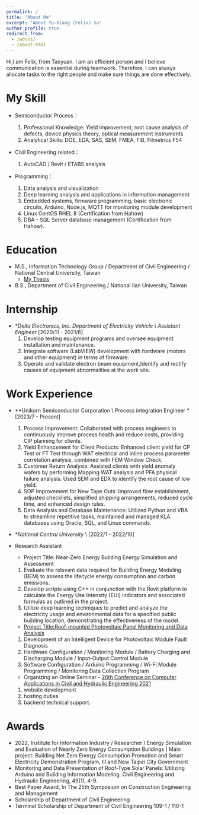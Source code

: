 ```yaml
---
permalink: /
title: "About Me"
excerpt: "About Yu-Xiang (Felix) Su"
author_profile: true
redirect_from: 
  - /about/
  - /about.html
---
```

Hi,I am Felix, from Taoyuan. 
I am an efficient person and I believe communication is essential during teamwork. Therefore, I can always allocate tasks to the right people and make sure things are done effectively.

My Skill
======
* Semiconductor Process：
  1.	Professional Knowledge: Yield improvement, root cause analysis of defects, device physics theory, optical measurement instruments
  2.	Analytical Skills: DOE, EDA, SAS, SEM, FMEA, FIB, Filmetrics F54


* Civil Engineering related：
  1.	AutoCAD / Revit / ETABS analysis
 
* Programming：
  1.	Data analysis and visualization
  2.	Deep learning analysis and applications in information management
  3.	Embedded systems, firmware programming, basic electronic circuits, Arduino, Node.js, MQTT for monitoring module        development
  4.	Linux CentOS RHEL 8 (Certification from Hahow)
  5.	DBA - SQL Server database management (Certification from Hahow).


Education
======
* M.S., Information Technology Group / Department of Civil Engineering / National Central University, Taiwan
  * [My Thesis](https://hdl.handle.net/11296/w42vdm) 
* B.S., Department of Civil Engineering / National Ilan University, Taiwan


Internship
======
* **Delta Electronics, Inc. Department of Electricity Vehicle \ Assistant Engineer* [2020/11 - 2021/6]
  1.	Develop testing equipment programs and oversee equipment installation and maintenance.
  2.	Integrate software (LabVIEW) development with hardware (motors and other equipment) in terms of firmware.
  3.	Operate and validate electron beam equipment,Identify and rectify causes of equipment abnormalities at the work site.

Work Experience
======
* **Unikorn Semiconductor Corporation \  Process integration Engineer * [2023/7 - Present]
  1.	Process Improvement: Collaborated with process engineers to continuously improve process health and reduce costs, providing CIP planning for clients.
  2.	Yield Enhancement for Client Products: Enhanced client yield for CP Test or FT Test through WAT electrical and inline process parameter correlation analysis, combined with FEM Window Check.
  3.	Customer Return Analysis: Assisted clients with yield anomaly wafers by performing Mapping WAT analysis and PFA physical failure analysis. Used SEM and EDX to identify the root cause of low yield.
  4.	SOP Improvement for New Tape Outs: Improved flow establishment, adjusted checklists, simplified shipping arrangements, reduced cycle time, and enhanced design rules.
  5.	Data Analysis and Database Maintenance: Utilized Python and VBA to streamline repetitive tasks, maintained and managed KLA databases using Oracle, SQL, and Linux commands.


* **National Central University* \ [2022/1 - 2022/10] 
* Research Assistant
  * Project Title: Near-Zero Energy Building Energy Simulation and Assessment
  1. Evaluate the relevant data required for Building Energy Modeling (BEM) to assess the lifecycle energy consumption and carbon emissions.
  2. Develop scripts using C++ in conjunction with the Revit platform to calculate the Energy Use Intensity (EUI) indicators and associated formulas as outlined in the project.
  3. Utilize deep learning techniques to predict and analyze the electricity usage and environmental data for a specified public building location, demonstrating the effectiveness of the model.
    
  * [Project Title:Roof-mounted Photovoltaic Panel Monitoring and Data Analysis](http://www.ciche.org.tw/wordpress/wp-content/uploads/2022/05/DB4901-P004-%E5%B1%8B%E9%A0%82%E5%9E%8B%E5%A4%AA%E9%99%BD%E8%83%BD%E6%9D%BF.pdf)
  1. Development of an Intelligent Device for Photovoltaic Module Fault Diagnosis
  2. Hardware Configuration / Monitoring Module / Battery Charging and Discharging Module / Input-Output Control Module
  3. Software Configuration / Arduino Programming / Wi-Fi Module Programming / Monitoring Data Collection Program

  * Organizing an Online Seminar - [26th Conference on Computer Applications in Civil and Hydraulic Engineering 2021](https://sites.google.com/view/ccache2021/home)
  1. website development
  2. hosting duties
  3. backend technical support.



Awards
======
*	2022, Institute for Information Industry / Researcher / Energy Simulation and Evaluation of Nearly Zero Energy Consumption Buildings | Main project: Building Net Zero Energy Consumption Promotion and Smart Electricity Demonstration Program, III and New Taipei City Government
*	Monitoring and Data Presentation of Roof-Type Solar Panels: Utilizing Arduino and Building Information Modeling. Civil Engineering and Hydraulic Engineering, 49(1), 4-9.
*	Best Paper Award, In The 25th Symposium on Construction Engineering and Management
*	Scholarship of Department of Civil Engineering
*	Terminal Scholarship of Department of Civil Engineering 109-1 / 110-1












